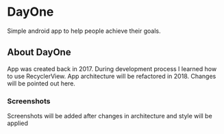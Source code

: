 # DayOne
Simple android app to help people achieve their goals.
## About DayOne
App was created back in 2017. During development process I learned how to use RecyclerView. App architecture will be refactored in 2018. Changes will be pointed out here.
### Screenshots
Screenshots will be added after changes in architecture and style will be applied
